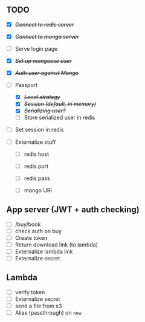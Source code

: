 ## TODO

* [X] ~~*Connect to redis server*~~
* [X] ~~*Connect to mongo server*~~
* [ ] Serve login page
* [X] ~~*Set up mongoose user*~~
* [X] ~~*Auth user against Mongo*~~
* [ ] Passport
  * [X] ~~*Local strategy*~~
  * [X] ~~*Session (default, in memory)*~~
  * [X] ~~*Serializing user?*~~
  * [ ] Store serialized user in redis
* [ ] Set session in redis

* [ ] Externalize stuff
  * [ ] redis host
  * [ ] redis port
  * [ ] redis pass
  * [ ] mongo URI


## App server (JWT + auth checking)

* [ ] /buy/book
* [ ] check auth on buy
* [ ] Create token
* [ ] Return download link (to lambda)
* [ ] Externalize lambda link
* [ ] Externalize secret

## Lambda

* [ ] verify token
* [ ] Externalize secret
* [ ] send a file from s3
* [ ] Alias (passthrough) on `now`